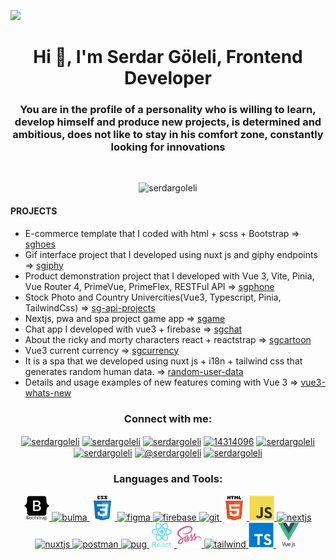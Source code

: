  
![](https://komarev.com/ghpvc/?username=serdargoleli&label=PROFILE+VIEWS&color=green)
 
<h1 align="center">Hi 👋, I'm Serdar Göleli, Frontend Developer</h1>
<h3 align="center">You are in the profile of a personality who is willing to learn, develop himself and produce new projects, is determined and ambitious, does not like to stay in his comfort zone, constantly looking for innovations</h3>
<br/>
<p align="center"><img  src="https://github-readme-stats.vercel.app/api/top-langs?username=serdargoleli&theme=radical&show_icons=true&locale=en&layout=compact" alt="serdargoleli" /></p>

<h4>PROJECTS</h4>

- E-commerce template that I coded with html + scss + Bootstrap => [sghoes](https://shoes-ten.vercel.app/index.html)
- Gif interface project that I developed using nuxt js and giphy endpoints => [sgiphy](https://sgiphy.vercel.app/)
- Product demonstration project that I developed with Vue 3, Vite, Pinia, Vue Router 4, PrimeVue, PrimeFlex, RESTFul API => [sgphone](https://sgphone.vercel.app/)
- Stock Photo and Country Univercities(Vue3, Typescript, Pinia, TailwindCss) => [sg-api-projects]((https://sg-projects.netlify.app/))
- Nextjs, pwa and spa project game app => [sgame](https://sgame.vercel.app/)
- Chat app I developed with vue3 + firebase => [sgchat](https://sgchat.vercel.app)
- About the ricky and morty characters react + reactstrap => [sgcartoon](https://sg-ricky-and-morty.netlify.app/)
- Vue3 current currency => [sgcurrency](https://sgdoviz.netlify.app/)
- It is a spa that we developed using nuxt js + i18n + tailwind css that generates random human data. => [random-user-data](https://get-user-data.vercel.app/)
- Details and usage examples of new features coming with Vue 3 => [vue3-whats-new](https://vue3-yenilikler.vercel.app/#/)

<h3 align="center">Connect with me:</h3>
<p align="center">
<a href="https://codepen.io/serdargoleli" target="blank"><img align="center" src="https://raw.githubusercontent.com/rahuldkjain/github-profile-readme-generator/master/src/images/icons/Social/codepen.svg" alt="serdargoleli" height="30" width="40" /></a>
<a href="https://twitter.com/serdargoleli" target="blank"><img align="center" src="https://raw.githubusercontent.com/rahuldkjain/github-profile-readme-generator/master/src/images/icons/Social/twitter.svg" alt="serdargoleli" height="30" width="40" /></a>
<a href="https://linkedin.com/in/serdargoleli" target="blank"><img align="center" src="https://raw.githubusercontent.com/rahuldkjain/github-profile-readme-generator/master/src/images/icons/Social/linked-in-alt.svg" alt="serdargoleli" height="30" width="40" /></a>
<a href="https://stackoverflow.com/users/14314096" target="blank"><img align="center" src="https://raw.githubusercontent.com/rahuldkjain/github-profile-readme-generator/master/src/images/icons/Social/stack-overflow.svg" alt="14314096" height="30" width="40" /></a>
<a href="https://dribbble.com/serdargoleli" target="blank"><img align="center" src="https://raw.githubusercontent.com/rahuldkjain/github-profile-readme-generator/master/src/images/icons/Social/dribbble.svg" alt="serdargoleli" height="30" width="40" /></a>
<a href="https://www.behance.net/serdargoleli" target="blank"><img align="center" src="https://raw.githubusercontent.com/rahuldkjain/github-profile-readme-generator/master/src/images/icons/Social/behance.svg" alt="serdargoleli" height="30" width="40" /></a>
<a href="https://medium.com/@serdargoleli" target="blank"><img align="center" src="https://raw.githubusercontent.com/rahuldkjain/github-profile-readme-generator/master/src/images/icons/Social/medium.svg" alt="@serdargoleli" height="30" width="40" /></a>
<a href="https://www.youtube.com/c/serdargoleli" target="blank"><img align="center" src="https://raw.githubusercontent.com/rahuldkjain/github-profile-readme-generator/master/src/images/icons/Social/youtube.svg" alt="serdargoleli" height="30" width="40" /></a>
</p>

<h3 align="center">Languages and Tools:</h3>
<p align="center"> 
<a href="https://getbootstrap.com" target="_blank" rel="noreferrer"> 
<img src="https://raw.githubusercontent.com/devicons/devicon/master/icons/bootstrap/bootstrap-plain-wordmark.svg" alt="bootstrap" width="40" height="40"/> </a> <a href="https://bulma.io/" target="_blank" rel="noreferrer"> <img src="https://raw.githubusercontent.com/gilbarbara/logos/804dc257b59e144eaca5bc6ffd16949752c6f789/logos/bulma.svg" alt="bulma" width="40" height="40"/> </a> <a href="https://www.w3schools.com/css/" target="_blank" rel="noreferrer"> <img src="https://raw.githubusercontent.com/devicons/devicon/master/icons/css3/css3-original-wordmark.svg" alt="css3" width="40" height="40"/> </a> <a href="https://www.figma.com/" target="_blank" rel="noreferrer"> <img src="https://www.vectorlogo.zone/logos/figma/figma-icon.svg" alt="figma" width="40" height="40"/> </a> <a href="https://firebase.google.com/" target="_blank" rel="noreferrer"> <img src="https://www.vectorlogo.zone/logos/firebase/firebase-icon.svg" alt="firebase" width="40" height="40"/> </a> <a href="https://git-scm.com/" target="_blank" rel="noreferrer"> <img src="https://www.vectorlogo.zone/logos/git-scm/git-scm-icon.svg" alt="git" width="40" height="40"/> </a> <a href="https://www.w3.org/html/" target="_blank" rel="noreferrer"> <img src="https://raw.githubusercontent.com/devicons/devicon/master/icons/html5/html5-original-wordmark.svg" alt="html5" width="40" height="40"/> </a> <a href="https://developer.mozilla.org/en-US/docs/Web/JavaScript" target="_blank" rel="noreferrer"> <img src="https://raw.githubusercontent.com/devicons/devicon/master/icons/javascript/javascript-original.svg" alt="javascript" width="40" height="40"/> </a> <a href="https://nextjs.org/" target="_blank" rel="noreferrer"> <img src="https://cdn.worldvectorlogo.com/logos/nextjs-2.svg" alt="nextjs" width="40" height="40"/> </a> <a href="https://nuxtjs.org/" target="_blank" rel="noreferrer"> <img src="https://www.vectorlogo.zone/logos/nuxtjs/nuxtjs-icon.svg" alt="nuxtjs" width="40" height="40"/> </a> <a href="https://postman.com" target="_blank" rel="noreferrer"> <img src="https://www.vectorlogo.zone/logos/getpostman/getpostman-icon.svg" alt="postman" width="40" height="40"/> </a> <a href="https://pugjs.org" target="_blank" rel="noreferrer"> <img src="https://cdn.worldvectorlogo.com/logos/pug.svg" alt="pug" width="40" height="40"/> </a> <a href="https://reactjs.org/" target="_blank" rel="noreferrer"> <img src="https://raw.githubusercontent.com/devicons/devicon/master/icons/react/react-original-wordmark.svg" alt="react" width="40" height="40"/> </a> <a href="https://sass-lang.com" target="_blank" rel="noreferrer"> <img src="https://raw.githubusercontent.com/devicons/devicon/master/icons/sass/sass-original.svg" alt="sass" width="40" height="40"/> </a> <a href="https://tailwindcss.com/" target="_blank" rel="noreferrer"> <img src="https://www.vectorlogo.zone/logos/tailwindcss/tailwindcss-icon.svg" alt="tailwind" width="40" height="40"/> </a> <a href="https://www.typescriptlang.org/" target="_blank" rel="noreferrer"> <img src="https://raw.githubusercontent.com/devicons/devicon/master/icons/typescript/typescript-original.svg" alt="typescript" width="40" height="40"/> </a> <a href="https://vuejs.org/" target="_blank" rel="noreferrer"> <img src="https://raw.githubusercontent.com/devicons/devicon/master/icons/vuejs/vuejs-original-wordmark.svg" alt="vuejs" width="40" height="40"/> </a></p>
